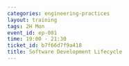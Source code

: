 ```yaml
---
categories: engineering-practices
layout: training
tags: 2H Mon
event_id: ep-001
time: 19:00 - 21:30
ticket_id: b7f66d7f9a418
title: Software Development Lifecycle
---
```

